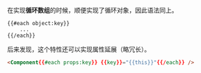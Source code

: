 在实现**循环数组**的时候，顺便实现了循环对象，因此语法同上。

```
{{#each object:key}}
    ...
{{/each}}
```

后来发现，这个特性还可以实现属性延展（略冗长）。

```html
<Component{{#each props:key}} {{key}}="{{this}}"{{/each}} />
```


